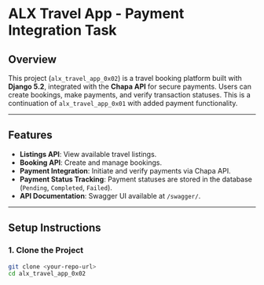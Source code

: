 # ALX Travel App - Payment Integration Task

## Overview

This project (`alx_travel_app_0x02`) is a travel booking platform built with **Django 5.2**, integrated with the **Chapa API** for secure payments. Users can create bookings, make payments, and verify transaction statuses. This is a continuation of `alx_travel_app_0x01` with added payment functionality.

---

## Features

- **Listings API**: View available travel listings.
- **Booking API**: Create and manage bookings.
- **Payment Integration**: Initiate and verify payments via Chapa API.
- **Payment Status Tracking**: Payment statuses are stored in the database (`Pending`, `Completed`, `Failed`).
- **API Documentation**: Swagger UI available at `/swagger/`.

---

## Setup Instructions

### 1. Clone the Project
```bash
git clone <your-repo-url>
cd alx_travel_app_0x02
